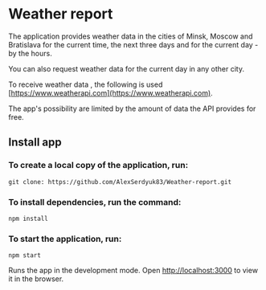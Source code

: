 # Weather report

The application provides weather data in the cities of Minsk, Moscow and Bratislava
for the current time, the next three days and for the current day - by the hours.

You can also request weather data for the current day in any other city. 

To receive weather data , the following is used [https://www.weatherapi.com](https://www.weatherapi.com).

The app's possibility are limited by the amount of data the API provides for free.

## Install app

### To create a local copy of the application, run:
`git clone: https://github.com/AlexSerdyuk83/Weather-report.git`
### To install dependencies, run the command:
`npm install`

### To start the application, run:
`npm start`

Runs the app in the development mode. Open [http://localhost:3000](http://localhost:3000) to view it in the browser.
